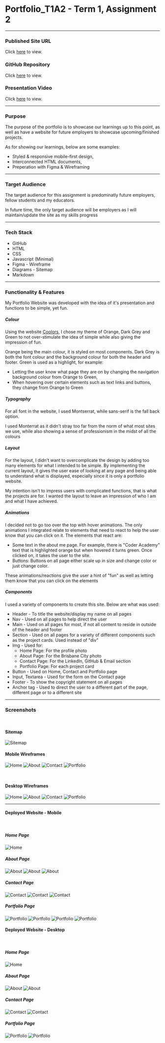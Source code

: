 # Portfolio_T1A2 - Term 1, Assignment 2

---

### Published Site URL

Click [here](https://www.haydenbradford.au) to view.

### GitHub Repository

Click [here](https://github.com/Hader0/Portfolio_T1A2) to view.

### Presentation Video

Click [here](https://vimeo.com/926749512?share=copy) to view.

---

### Purpose

The purpose of the portfolio is to showcase our learnings up to this point, as well as have a website for future employers to showcase upcoming/finished projects. 

As for showing our learnings, below are some examples:

- Styled & responsive mobile-first design,
- Interconnected HTML documents,
- Preperation with Figma & Wireframing

---

### Target Audience

The target audience for this assignment is predominatly future employers, fellow students and my educators. 

In future time, the only target audience will be employers as I will maintain/update the site as my skills progress

---

### Tech Stack

- GitHub
- HTML
- CSS
- Javascript (Minimal)
- Figma - Wireframe
- Diagrams - Sitemap
- Markdown

---

### Functionality & Features

My Portfolio Website was developed with the idea of it's presentation and functions to be simple, yet fun.

##### Colour

Using the website [Coolors](https://coolors.co/), I chose my theme of Orange, Dark Grey and Green to not over-stimulate the idea of simple while also giving the impression of fun.

Orange being the main colour, it is styled on most components. Dark Grey is both the font colour and the background colour for both the header and footer. Green is used as a highlight, for example:

- Letting the user know what page they are on by changing the navigation background colour from Orange to Green,
- When hovering over certain elements such as text links and buttons, they change from Orange to Green

##### Typography

For all font in the website, I used Montserrat, while sans-serif is the fall back option.

I used Monterrat as it didn't stray too far from the norm of what most sites we use, while also showing a sense of professionism in the midst of all the colours

##### Layout

For the layout, I didn't want to overcomplicate the design by adding too many elements for what I intended to be simple. By implementing the current layout, it gives the user ease of looking at any page and being able to understand what is displayed, especially since it is only a portfolio website. 

My intention isn't to impress users with complicated functions, that is what the projects are for. I wanted the layout to leave an impression of who I am and what I have achieved.

##### Animations

I decided not to go too over the top with hover animations. The only animations I integrated relate to elements that need to react to help the user know that you can click on it. The elements that react are:

- Some text in the about me page. For example, there is "Coder Academy" text that is highlighted orange but when hovered it turns green. Once clicked on, it takes the user to the site.
- Buttons: Buttons on all page either scale up in size and change color or just change color.

These animations/reactions give the user a hint of "fun" as well as letting them know that you can click on the elements

##### Components 

I used a variety of components to create this site. Below are what was used:

- Header - To title the website/display my name on all pages
- Nav - Used on all pages to help direct the user
- Main - Used on all pages for most, if not all content to reside in outside of the header and footer
- Section - Used on all pages for a variety of different components such as the project cards. Used instead of "div"
- Img - Used for:
    - Home Page: For the profile photo
    - About Page: For the Brisbane City photo
    - Contact Page: For the LinkedIn, GitHub & Email section
    - Portfolio Page: For each project card
- Button - Used on Home, Contact and Portfolio page
- Input, Textarea - Used for the form on the Contact page
- Footer - To show the copyright statement on all pages
- Anchor tag - Used to direct the user to a different part of the page, different page or to a different site

---

### Screenshots

<br />

#### Sitemap
![Sitemap](/docs/Sitemap/Sitemap.png)

#### Mobile Wireframes
![Home](/docs/FigmaWireframe/Home-Mobile.png)
![About](/docs/FigmaWireframe/About-Mobile.png)
![Contact](/docs/FigmaWireframe/Contact-Mobile.png)
![Portfolio](/docs/FigmaWireframe/Portfolio-Mobile.png)

<br />

#### Desktop Wireframes
![Home](/docs/FigmaWireframe/Home-Dekstop.png)
![About](/docs/FigmaWireframe/About-Desktop.png)
![Contact](/docs/FigmaWireframe/Contact-Desktop.png)
![Portfolio](/docs/FigmaWireframe/Portfolio-Desktop.png)

---

#### Deployed Website - Mobile

<br />

##### Home Page
![Home](/docs/Screenshots/Mobile/Home-Mobile.png)

##### About Page
![About](/docs/Screenshots/Mobile/About1-Mobile.png)
![About](/docs/Screenshots/Mobile/About2-Mobile.png)
![About](/docs/Screenshots/Mobile/About3-Mobile.png)

##### Contact Page
![Contact](/docs/Screenshots/Mobile/Contact1-Mobile.png)
![Contact](/docs/Screenshots/Mobile/Contact2-Mobile.png)
![Contact](/docs/Screenshots/Mobile/Contact3-Mobile.png)

##### Portfolio Page
![Portfolio](/docs/Screenshots/Mobile/Portfolio1-Mobile.png)
![Portfolio](/docs/Screenshots/Mobile/Portfolio2-Mobile.png)
![Portfolio](/docs/Screenshots/Mobile/Portfolio3-Mobile.png)
![Portfolio](/docs/Screenshots/Mobile/Portfolio4-Mobile.png)

#### Deployed Website - Desktop

<br />

##### Home Page
![Home](/docs/Screenshots/Desktop/Home-Desktop.png)

##### About Page
![About](/docs/Screenshots/Desktop/About1-Desktop.png)
![About](/docs/Screenshots/Desktop/About2-Desktop.png)

##### Contact Page
![Contact](/docs/Screenshots/Desktop/Contact1-Desktop.png)
![Contact](/docs/Screenshots/Desktop/Contact2-Desktop.png)

##### Portfolio Page
![Portfolio](/docs/Screenshots/Desktop/Portfolio1-Desktop.png)
![Portfolio](/docs/Screenshots/Desktop/Portfolio2-Desktop.png)